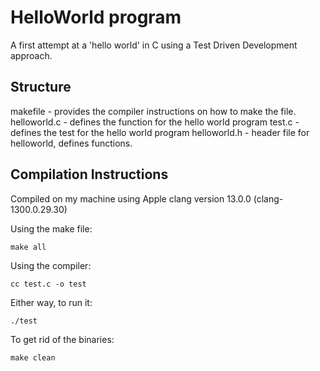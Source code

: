 # HelloWorld program

A first attempt at a 'hello world' in C using a Test Driven Development approach. 

## Structure
makefile 		- provides the compiler instructions on how to make the file. 
helloworld.c 	- defines the function for the hello world program
test.c 			- defines the test for the hello world program
helloworld.h 	- header file for helloworld, defines functions. 


## Compilation Instructions

Compiled on my machine using Apple clang version 13.0.0 (clang-1300.0.29.30)

Using the make file: 

	make all

Using the compiler:

	cc test.c -o test 

Either way, to run it: 

	./test

To get rid of the binaries: 

	make clean